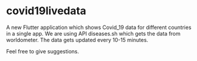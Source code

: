 # covid19livedata

A new Flutter application which shows Covid_19 data for different countries in a single app.
We are using API diseases.sh which gets the data from worldometer. The data gets updated every 10-15 minutes.

Feel free to give suggestions.
